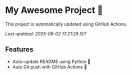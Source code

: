 # My Awesome Project 🚀

This project is automatically updated using GitHub Actions.

_Last updated: 2025-08-02 17:21:26 IST_

## Features
- Auto-update README using Python 🐍
- Auto Git push with GitHub Actions 🤖

